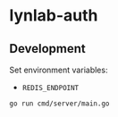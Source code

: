 # lynlab-auth

## Development

Set environment variables:

* `REDIS_ENDPOINT`

```shell
go run cmd/server/main.go
```
